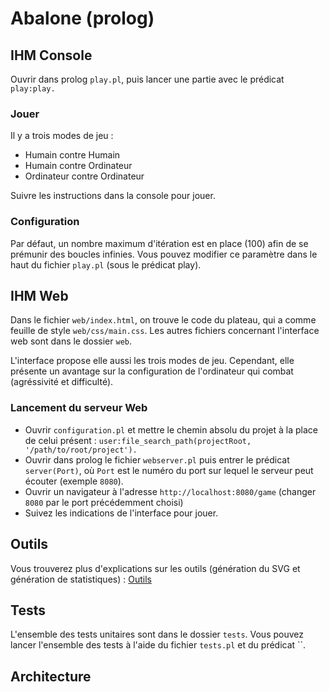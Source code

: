 # Abalone (prolog)

## IHM Console

Ouvrir dans prolog `play.pl`, puis lancer une partie avec le prédicat `play:play.`

### Jouer

Il y a trois modes de jeu :
- Humain contre Humain
- Humain contre Ordinateur
- Ordinateur contre Ordinateur

Suivre les instructions dans la console pour jouer.

### Configuration

Par défaut, un nombre maximum d'itération est en place (100) afin de se prémunir des boucles infinies.
Vous pouvez modifier ce paramètre dans le haut du fichier `play.pl` (sous le prédicat play).

## IHM Web

Dans le fichier `web/index.html`, on trouve le code du plateau, qui a comme feuille de style `web/css/main.css`.
Les autres fichiers concernant l'interface web sont dans le dossier `web`.

L'interface propose elle aussi les trois modes de jeu.
Cependant, elle présente un avantage sur la configuration de l'ordinateur qui combat (agréssivité et difficulté).

### Lancement du serveur Web

- Ouvrir `configuration.pl` et mettre le chemin absolu du projet à la place de celui présent : `user:file_search_path(projectRoot, '/path/to/root/project').`
- Ouvrir dans prolog le fichier `webserver.pl` puis entrer le prédicat `server(Port)`, où `Port` est le numéro du port sur lequel le serveur peut écouter (exemple `8080`).
- Ouvrir un navigateur à l'adresse `http://localhost:8080/game` (changer `8080` par le port précédemment choisi)
- Suivez les indications de l'interface pour jouer.

## Outils

Vous trouverez plus d'explications sur les outils (génération du SVG et génération de statistiques) : [Outils](tools/README.md)

## Tests

L'ensemble des tests unitaires sont dans le dossier `tests`. Vous pouvez lancer l'ensemble des tests à l'aide du fichier `tests.pl` et du prédicat ``.

## Architecture


